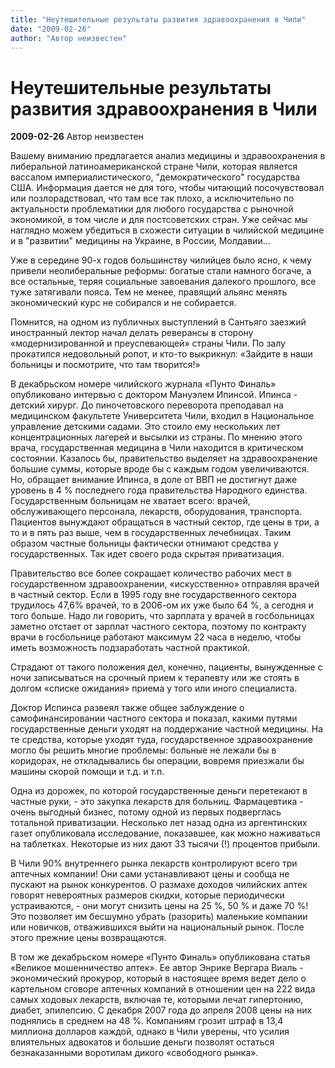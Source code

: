 ```yaml
---
title: "Неутешительные результаты развития здравоохранения в Чили"
date: "2009-02-26"
author: "Автор неизвестен"
---
```


# Неутешительные результаты развития здравоохранения в Чили

**2009-02-26** Автор неизвестен

Вашему вниманию предлагается анализ медицины и здравоохранения в либеральной латиноамериканской стране Чили, которая является вассалом империалистического, "демократического" государства США. Информация дается не для того, чтобы читающий посочувствовал или позлорадствовал, что там все так плохо, а исключительно по актуальности проблематики для любого государства с рыночной экономикой, в том числе и для постсоветских стран. Уже сейчас мы наглядно можем убедиться в схожести ситуации в чилийской медицине и в "развитии" медицины на Украине, в России, Молдавии...

Уже в середине 90-х годов большинству чилийцев было ясно, к чему привели неолиберальные реформы: богатые стали намного богаче, а все остальные, теряя социальные завоевания далекого прошлого, все туже затягивали пояса. Тем не менее, правящий альянс менять экономический курс не собирался и не собирается.

Помнится, на одном из публичных выступлений в Сантьяго заезжий иностранный лектор начал делать реверансы в сторону «модернизированной и преуспевающей» страны Чили. По залу прокатился недовольный ропот, и кто-то выкрикнул: «Зайдите в наши больницы и посмотрите, что там творится!»

В декабрьском номере чилийского журнала «Пунто Финаль» опубликовано интервью с доктором Мануэлем Ипинсой. Ипинса - детский хирург. До пиночетовского переворота преподавал на медицинском факультете Университета Чили, входил в Национальное управление детскими садами. Это стоило ему нескольких лет концентрационных лагерей и высылки из страны. По мнению этого врача, государственная медицина в Чили находится в критическом состоянии. Казалось бы, правительство выделяет на здравоохранение большие суммы, которые вроде бы с каждым годом увеличиваются. Но, обращает внимание Ипинса, в доле от ВВП не достигнут даже уровень в 4 % последнего года правительства Народного единства. Государственным больницам не хватает всего: врачей, обслуживающего персонала, лекарств, оборудования, транспорта. Пациентов вынуждают обращаться в частный сектор, где цены в три, а то и в пять раз выше, чем в государственных лечебницах. Таким образом частные больницы фактически отнимают средства у государственных. Так идет своего рода скрытая приватизация.

Правительство все более сокращает количество рабочих мест в государственном здравоохранении, «искусственно» отправляя врачей в частный сектор. Если в 1995 году вне государственного сектора трудилось 47,6% врачей, то в 2006-ом их уже было 64 %, а сегодня и того больше. Надо ли говорить, что зарплата у врачей в госбольницах заметно отстает от зарплат частного сектора, поэтому по контракту врачи в госбольнице работают максимум 22 часа в неделю, чтобы иметь возможность подзаработать частной практикой.

Страдают от такого положения дел, конечно, пациенты, вынужденные с ночи записываться на срочный прием к терапевту или же стоять в долгом «списке ожидания» приема у того или иного специалиста.

Доктор Испинса развеял также общее заблуждение о самофинансировании частного сектора и показал, какими путями государственные деньги уходят на поддержание частной медицины. На те средства, которые уходят туда, государственное здравоохранение могло бы решить многие проблемы: больные не лежали бы в коридорах, не откладывались бы операции, вовремя приезжали бы машины скорой помощи и т.д. и т.п.

Одна из дорожек, по которой государственные деньги перетекают в частные руки, - это закупка лекарств для больниц. Фармацевтика - очень выгодный бизнес, потому одной из первых подверглась тотальной приватизации. Несколько лет назад одна из аргентинских газет опубликовала исследование, показавшее, как можно наживаться на таблетках. Некоторые из них дают 33 тысячи (!) процентов прибыли.

В Чили 90% внутреннего рынка лекарств контролируют всего три аптечных компании! Они сами устанавливают цены и сообща не пускают на рынок конкурентов. О размахе доходов чилийских аптек говорят невероятных размеров скидки, которые периодически устраиваются, - они могут снизить цены на 25 %, 50 % и даже 70 %! Это позволяет им бесшумно убрать (разорить) маленькие компании или новичков, отважившихся выйти на национальный рынок. После этого прежние цены возвращаются.

В том же декабрьском номере «Пунто Финаль» опубликована статья «Великое мошенничество аптек». Ее автор Энрике Вергара Виаль - экономический прокурор, который в настоящее время ведет дело о картельном сговоре аптечных компаний в отношении цен на 222 вида самых ходовых лекарств, включая те, которыми лечат гипертонию, диабет, эпилепсию. С декабря 2007 года до апреля 2008 цены на них поднялись в среднем на 48 %. Компаниям грозит штраф в 13,4 миллиона долларов каждой, однако в Чили уверены, что усилия влиятельных адвокатов и большие деньги позволят остаться безнаказанными воротилам дикого «свободного рынка».